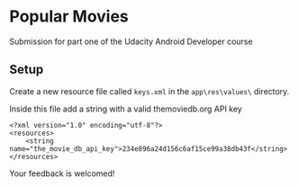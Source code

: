 # Popular Movies

Submission for part one of the Udacity Android Developer course

## Setup
Create a new resource file called `keys.xml` in the `app\res\values\` directory.

Inside this file add a string with a valid themoviedb.org API key

```
<?xml version="1.0" encoding="utf-8"?>
<resources>
    <string name="the_movie_db_api_key">234e896a24d156c6af15ce99a38db43f</string>
</resources>
```

Your feedback is welcomed!
